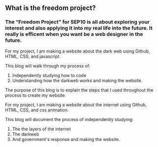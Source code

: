 ## What is the freedom project?     
### The “Freedom Project” for SEP10 is all about exploring your interest and also applying it into my real life into the future. It really is efficent when you want be a web designer in the future.    

   For my project, I am making a website about the dark web using Github, HTML, CSS, and javascript.   
   
   This blog will walk through my process of:
   1. Independently studying how to code 
   2. Understanding how the darkweb works and making the website. 

The purpose of this blog is to explain the steps that I used throughout the process to create my website.   

For my project, I am making a website about the internet using Github, HTML, CSS, and css animation.   

This blog will document the process of independently studying:
1. The the layers of the internet 
2. The darkweb
3. And government's response and making the website.

